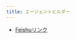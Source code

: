 ```yaml
---
title: エージェントビルダー
---
```


* [Feishuリンク](https://uxkpl4cba3j.feishu.cn/wiki/FYJ3wFvqViuFMKklfGNcFaoxnbb)